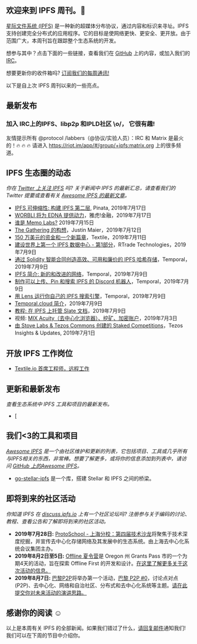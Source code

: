 ## 欢迎来到 IPFS 周刊。👋

[星际文件系统 (IPFS)](https://ipfs.io/) 是一种新的超媒体分布协议，通过内容和标识来寻址。IPFS 支持创建完全分布式的应用程序。它的目标是使网络更快、更安全、更开放。由于范围广大，本周刊旨在跟踪整个生态系统的开发。

想参与其中？点击下面的一些链接，查看我们在 [GitHub](https://github.com/ipfs) 上的内容，或加入我们的 [IRC](https://riot.im/app/#/room/#ipfs:matrix.org)。

想要更新你的收件箱吗? [订阅我们的每周通讯!](http://eepurl.com/gL2Pi5)

以下是自上次 IPFS 周刊以来的一些亮点。

## 最新发布

### 加入 IRC上的IPFS、libp2p 和IPLD社区 \o/， 它很有趣!
友情提示所有 @protocol /labbers（@协议/实验人员）：IRC 和 Matrix 是最火的！🔥 🔥 🔥 请进入 https://riot.im/app/#/group/+ipfs:matrix.org 上的很多频道。
### 

### 


## IPFS 生态圈的动态

*你在 [Twitter 上关注 IPFS](https://twitter.com/IPFSbot) 吗? 关于新闻中 IPFS 的最新汇总，请查看我们的 Twitter 提要或查看有关 [Awesome IPFS 的最新文章](https://awesome.ipfs.io/articles/)。*

+ [IPFS 可伸缩性: 构建 IPFS 第二层](https://medium.com/pinata/ipfs-scalability-f0a6f8a7d42b), Pinata, 2019年7月17日
+ [WORBLI 将为 EDNA 提供动力](https://finance.yahoo.com/news/worbli-power-edna-124800977.html)，雅虎!金融，2019年7月17日
+ [谁是 Memo Labs?](https://medium.com/@memolabs/who-is-memo-labs-d0a94bffad6a) 2019年7月15日
+ [The Gathering 的构想](https://medium.com/the-gathering/conceiving-the-gathering-4b78db8dbd03)，Justin Maier，2019年7月12日
+ [150 万美元的资金和一个新篇章](https://medium.com/textileio/1-5-million-in-funding-and-the-start-of-a-new-chapter-439a23682df)，Textile，2019年7月11日
+ [建设世界上第一个 IPFS 数据中心 - 第1部分](https://medium.com/rtrade-technologies/building-the-worlds-first-ipfs-data-center-7a01d055cde8)，RTrade Technologies，2019年7月9日
+ [通过 Solidity 智能合同创造高效、可用和廉价的 IPFS 哈希存储](https://medium.com/temporal-cloud/efficient-usable-and-cheap-storage-of-ipfs-hashes-in-solidity-smart-contracts-eb3bef129eba)，Temporal，2019年7月9日
+ [IPFS 简介: 新的和改进的网络](https://medium.com/temporal-cloud/introduction-to-ipfs-the-new-improved-web-f9790f3dff18)，Temporal，2019年7月9日
+ [制作可以上传、Pin 和搜索 IPFS 的 Discord 机器人](https://medium.com/temporal-cloud/make-a-discord-bot-that-can-upload-pin-and-search-ipfs-41c33f5faa56)，Temporal，2019年7月9日
+ [用 Lens 运行你自己的 IPFS 搜索引擎](https://medium.com/temporal-cloud/run-your-own-ipfs-search-engine-with-lens-a2b0950ee5f1)，Temporal，2019年7月9日
+ [Temporal.cloud 简介](https://medium.com/temporal-cloud/temporal-cloud-walk-through-366a2ba4f86a)，2019年7月9日
+ [教程: 在 IPFS 上托管 Slate 文档](https://medium.com/temporal-cloud/tutorial-hosting-slate-documentation-on-ipfs-9bc54272ca18)，2019年7月9日
+ 视频: [MIX Acuity（去中心化浏览器）、挖矿、加密账户](https://www.youtube.com/watch?v=eXWDjq6pkSg)，2019年7月3日
+ [由 Stove Labs & Tezos Commons 创建的 Staked Competitions](https://medium.com/tezoscommons/staked-competitions-by-stove-labs-tezos-commons-7af39d30dd56)，Tezos Insights & Updates, 2019年7月1日

## 开放 IPFS 工作岗位

+ [Textile.io 首席工程师，远程工作](https://jobs.github.com/positions/e9c8539c-dc85-4f38-8e00-6ce530aba409) 


## 更新和最新发布
*查看生态系统中 IPFS 工具和项目的最新发布。*
+ [


## 我们<3的工具和项目
*[Awesome IPFS](https://awesome.ipfs.io/) 是一个由社区维护和更新的列表，它包括项目、工具或几乎所有与IPFS相关的东西，非常棒。想要了解更多，或将你的信息添加到列表中，请访问 [GitHub 上的Awesome IPFS](https://github.com/ipfs/awesome-ipfs)。*

+ [go-stellar-ipfs](https://github.com/aanupam23/go-stellar-ipfs) 是一个库，搭建 Stellar 和 IPFS 之间的桥梁。

 
## 即将到来的社区活动
*你知道 IPFS 在 [discuss.ipfs.io](https://discuss.ipfs.io/) 上有一个社区论坛吗? 注册参与关于编码的讨论、教程、查看公告和了解即将到来的社区活动。*


+ **2019年7月28日:** [ProtoSchool - 上海分校：第四届技术沙龙](https://www.meetup.com/Shanghai-Decentralized-Systems-Meetup-Group/events/262866233/)将聚焦于技术深度挖掘，并宣传去中心化存储网络及其发展中的生态系统。由上海去中心化系统会议集团主办。
+ **2019年8月2日至5日:** [Offline 夏令营](http://offlinefirst.org/camp/)是 Oregon 州 Grants Pass 市的一个为期4天的活动，旨在探索 Offline First 的开发和设计。[在这里了解更多关于这次活动的信息。](https://medium.com/offline-camp/announcing-offline-camp-v5-eb9111fdcc94)
+ **2019年8月7日:** [巴黎P2P](https://p2p.paris/en/)将举办第一个活动，[巴黎 P2P #0](https://www.meetup.com/Paris-P2P/events/263089573/)，讨论点对点(P2P)、去中心化、网络和自治社区、分布式和去中心化系统等主题。[请在此提交你对未来活动的演讲思路。](https://p2p.paris/en/) 


## 感谢你的阅读 ☺️

以上是本周有关 IPFS 的全部新闻。如果我们错过了什么，[请回复邮件](mailto:newsletter@ipfs.io)通知我们! 我们可以在下周的节目中介绍你。
